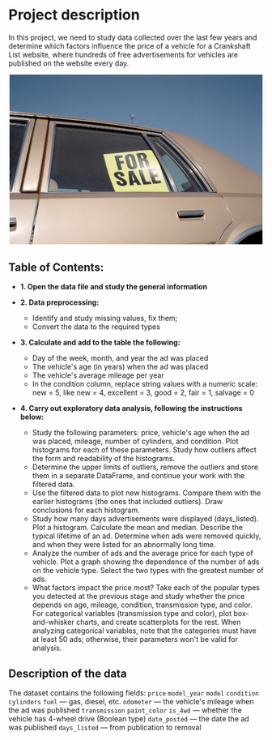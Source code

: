 # Project description
In this project, we need to study data collected over the last few years and determine which factors influence the price of a vehicle for a Crankshaft List website, where hundreds of free advertisements for vehicles are published on the website every day.
<p align="center">
<img src="https://github.com/amanabdulla296/Yandex_Practicum/blob/3c068a2d377d65f7d64f4f62baa7ec154995c3a5/02_vehicle_price_on_a_website/for-sale-sign.jpg" width="500px">
  </p>

## Table of Contents:
- **1. Open the data file and study the general information**
- **2. Data preprocessing:**
  - Identify and study missing values, fix them;
  - Convert the data to the required types
- **3. Calculate and add to the table the following:**
  - Day of the week, month, and year the ad was placed
  - The vehicle's age (in years) when the ad was placed
  - The vehicle's average mileage per year
  - In the condition column, replace string values with a numeric scale: new = 5, like new = 4, excellent = 3, good = 2, fair = 1, salvage = 0

- **4. Carry out exploratory data analysis, following the instructions below:**
  - Study the following parameters: price, vehicle's age when the ad was placed, mileage, number of cylinders, and condition. Plot histograms for each of these parameters. Study how outliers affect the form and readability of the histograms.
  - Determine the upper limits of outliers, remove the outliers and store them in a separate DataFrame, and continue your work with the filtered data.
  - Use the filtered data to plot new histograms. Compare them with the earlier histograms (the ones that included outliers). Draw conclusions for each histogram.
  - Study how many days advertisements were displayed (days_listed). Plot a histogram. Calculate the mean and median. Describe the typical lifetime of an ad. Determine when ads were removed quickly, and when they were listed for an abnormally long time.
  - Analyze the number of ads and the average price for each type of vehicle. Plot a graph showing the dependence of the number of ads on the vehicle type. Select the two types with the greatest number of ads.
  - What factors impact the price most? Take each of the popular types you detected at the previous stage and study whether the price depends on age, mileage, condition, transmission type, and color. For categorical variables (transmission type and color), plot box-and-whisker charts, and create scatterplots for the rest. When analyzing categorical variables, note that the categories must have at least 50 ads; otherwise, their parameters won't be valid for analysis.

## Description of the data
The dataset contains the following fields:
```price```
```model_year```
```model```
```condition```
```cylinders```
```fuel``` — gas, diesel, etc.
```odometer``` — the vehicle's mileage when the ad was published
```transmission```
```paint_color```
```is_4wd``` — whether the vehicle has 4-wheel drive (Boolean type)
```date_posted``` — the date the ad was published
```days_listed``` — from publication to removal
